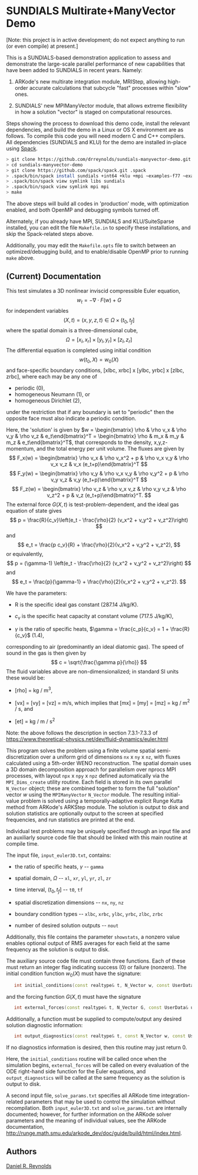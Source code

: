 # SUNDIALS Multirate+ManyVector Demo

[Note: this project is in active development; do not expect anything
to run (or even compile) at present.]

This is a SUNDIALS-based demonstration application to assess and
demonstrate the large-scale parallel performance of new capabilities
that have been added to SUNDIALS in recent years.  Namely: 

1. ARKode's new multirate integration module, MRIStep, allowing
   high-order accurate calculations that subcycle "fast" processes
   within "slow" ones. 

2. SUNDIALS' new MPIManyVector module, that allows extreme flexibility
   in how a solution "vector" is staged on computational resources.

Steps showing the process to download this demo code, install the
relevant dependencies, and build the demo in a Linux or OS X
environment are as follows.  To compile this code you will need modern
C and C++ compilers.  All dependencies (SUNDIALS and KLU) for the demo
are installed in-place using [Spack](https://github.com/spack/spack).

```bash
> git clone https://github.com/drreynolds/sundials-manyvector-demo.git
> cd sundials-manyvector-demo
> git clone https://github.com/spack/spack.git .spack
> .spack/bin/spack install sundials +int64 +klu +mpi ~examples-f77 ~examples-install ~examples-c ~CVODE ~CVODES ~IDA ~IDAS ~KINSOL
> .spack/bin/spack view symlink libs sundials
> .spack/bin/spack view symlink mpi mpi
> make
```

The above steps will build all codes in 'production' mode, with
optimization enabled, and both OpenMP and debugging symbols turned
off. 

Alternately, if you already have MPI, SUNDIALS and KLU/SuiteSparse
installed, you can edit the file `Makefile.in` to specify these
installations, and skip the Spack-related steps above. 

Additionally, you may edit the `Makefile.opts` file to switch between
an optimized/debugging build, and to enable/disable OpenMP prior to
running `make` above. 



## (Current) Documentation

This test simulates a 3D nonlinear inviscid compressible Euler
equation, 
$$
  w_t = -\nabla\cdot F(w) + G
$$
for independent variables
$$
  (X,t) = (x,y,z,t) \in \Omega \times (t_0, t_f]
$$
where the spatial domain is a three-dimensional cube,
$$
  \Omega = [x_l, x_r] \times [y_l, y_r] \times [z_l,z_r]
$$
The differential equation is completed using initial condition 
$$
  w(t_0,X) = w_0(X)
$$
and face-specific boundary conditions, [xlbc, xrbc] x [ylbc, yrbc] x
[zlbc, zrbc], where each may be any one of 

* periodic (0),
* homogeneous Neumann (1), or
* homogeneous Dirichlet (2),

under the restriction that if any boundary is set to "periodic" then
the opposite face must also indicate a periodic condition.

Here, the 'solution' is given by
$w = \begin{bmatrix} \rho & \rho v_x & \rho v_y & \rho v_z & e_t\end{bmatrix}^T
= \begin{bmatrix} \rho & m_x & m_y & m_z & e_t\end{bmatrix}^T$,
that corresponds to the density, x,y,z-momentum, and the total energy
per unit volume.  The fluxes are given by 
$$
  F_x(w) = \begin{bmatrix} \rho v_x & \rho v_x^2 + p & \rho v_x v_y & \rho v_x v_z & v_x (e_t+p)\end{bmatrix}^T
$$
$$
  F_y(w) = \begin{bmatrix} \rho v_y & \rho v_x v_y & \rho v_y^2 + p & \rho v_y v_z & v_y (e_t+p)\end{bmatrix}^T
$$
$$
  F_z(w) = \begin{bmatrix} \rho v_z & \rho v_x v_z & \rho v_y v_z & \rho v_z^2 + p & v_z (e_t+p)\end{bmatrix}^T.
$$
The external force $G(X,t)$ is test-problem-dependent, and the ideal
gas equation of state gives 
$$
  p = \frac{R}{c_v}\left(e_t - \frac{\rho}{2} (v_x^2 + v_y^2 + v_z^2)\right)
$$
and
$$
  e_t = \frac{p c_v}{R} + \frac{\rho}{2}(v_x^2 + v_y^2 + v_z^2),
$$
or equivalently,
$$
  p = (\gamma-1) \left(e_t - \frac{\rho}{2} (v_x^2 + v_y^2 + v_z^2)\right)
$$
and
$$
  e_t = \frac{p}{\gamma-1} + \frac{\rho}{2}(v_x^2 + v_y^2 + v_z^2).
$$

We have the parameters:

* R is the specific ideal gas constant (287.14 J/kg/K).

* $c_v$ is the specific heat capacity at constant volume (717.5
  J/kg/K),
  
* $\gamma$ is the ratio of specific heats, $\gamma = \frac{c_p}{c_v} =
  1 + \frac{R}{c_v}$ (1.4), 

corresponding to air (predominantly an ideal diatomic gas). The speed
of sound in the gas is then given by 
$$
  c = \sqrt{\frac{\gamma p}{\rho}}
$$
The fluid variables above are non-dimensionalized; in standard SI
units these would be: 

* [rho] = kg / m$^3$,

* [vx] = [vy] = [vz] = m/s, which implies that [mx] = [my] = [mz] = kg / m$^2$ / s, and

* [et] = kg / m / s$^2$

Note: the above follows the description in section 7.3.1-7.3.3 of
https://www.theoretical-physics.net/dev/fluid-dynamics/euler.html

This program solves the problem using a finite volume spatial
semi-discretization over a uniform grid of dimensions
`nx` x `ny` x `nz`, with fluxes calculated using a 5th-order WENO
reconstruction. The spatial domain uses a 3D domain decomposition
approach for parallelism over nprocs MPI processes, with layout
`npx` x `npy` x `npz` defined automatically via the `MPI_Dims_create` 
utility routine.  Each field is stored in its own parallel `N_Vector`
object; these are combined together to form the full "solution" vector
$w$ using the `MPIManyVector` `N_Vector` module.  The resulting
initial-value problem is solved using a temporally-adaptive explicit
Runge Kutta method from ARKode's ARKStep module.  The solution is
output to disk and solution statistics are optionally output to the
screen at specified frequencies, and run statistics are printed at the
end. 

Individual test problems may be uniquely specified through an input
file and an auxiliarly source code file that should be linked with
this main routine at compile time. 

The input file, `input_euler3D.txt`, contains:

* the ratio of specific heats, $\gamma$ -- `gamma`

* spatial domain, $\Omega$ -- `xl`, `xr`, `yl`, `yr`, `zl`, `zr`

* time interval, $(t_0,t_f]$ -- `t0`, `tf`

* spatial discretization dimensions -- `nx`, `ny`, `nz`

* boundary condition types -- `xlbc`, `xrbc`, `ylbc`, `yrbc`, `zlbc`, `zrbc`
  
* number of desired solution outputs -- `nout`

Additionally, this file contains the parameter `showstats`, a nonzero
value enables optional output of RMS averages for each field at the
same frequency as the solution is output to disk. 

The auxiliary source code file must contain three functions.  Each of
these must return an integer flag indicating success (0) or failure
(nonzero). The initial condition function $w_0(X)$ must have the
signature: 

```C++
   int initial_conditions(const realtype& t, N_Vector w, const UserData& udata);
```

and the forcing function $G(X,t)$ must have the signature

```C++
   int external_forces(const realtype& t, N_Vector G, const UserData& udata);
```

Additionally, a function must be supplied to compute/output any
desired solution diagnostic information:

```C++
   int output_diagnostics(const realtype& t, const N_Vector w, const UserData& udata);
```

If no diagnostics information is desired, then this routine may just
return 0.

Here, the `initial_conditions` routine will be called once when the
simulation begins, `external_forces` will be called on every
evaluation of the ODE right-hand side function for the Euler
equations, and `output_diagnostics` will be called at the same
frequency as the solution is output to disk.

A second input file, `solve_params.txt` specifies all ARKode time
integration-related parameters that may be used to control the
simulation without recompilation.  Both `input_euler3D.txt` and
`solve_params.txt` are internally documented; however, for further
information on the ARKode solver parameters and the meaning of
individual values, see the ARKode documentation,
http://runge.math.smu.edu/arkode_dev/doc/guide/build/html/index.html.



## Authors
[Daniel R. Reynolds](http://faculty.smu.edu/reynolds)

